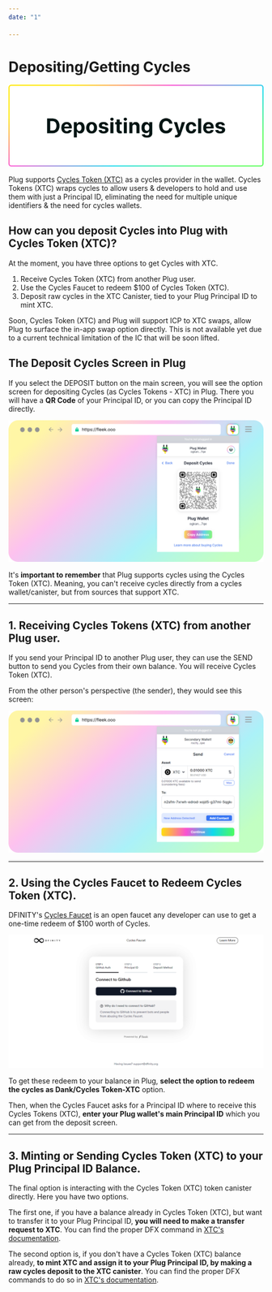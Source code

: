 ```yaml
---
date: "1"

---
```

# Depositing/Getting Cycles

![](imgs/buying-c.png)

Plug supports [Cycles Token (XTC)](https://dank.ooo/xtc/) as a cycles provider in the wallet. Cycles Tokens (XTC) wraps cycles to allow users & developers to hold and use them with just a Principal ID, eliminating the need for multiple unique identifiers & the need for cycles wallets.

## How can you deposit Cycles into Plug with Cycles Token (XTC)?
At the moment, you have three options to get Cycles with XTC.

1. Receive Cycles Token (XTC) from another Plug user.
2. Use the Cycles Faucet to redeem $100 of Cycles Token (XTC).
3. Deposit raw cycles in the XTC Canister, tied to your Plug Principal ID to mint XTC.

Soon, Cycles Token (XTC) and Plug will support ICP to XTC swaps, allow Plug to surface the in-app swap option directly. This is not available yet due to a current technical limitation of the IC that will be soon lifted.

## The Deposit Cycles Screen in Plug

If you select the DEPOSIT button on the main screen, you will see the option screen for depositing Cycles (as Cycles Tokens - XTC) in Plug. There you will have a **QR Code** of your Principal ID, or you can copy the Principal ID directly.

![](imgs/deposit-c.png)

It's **important to remember** that Plug supports cycles using the Cycles Token (XTC). Meaning, you can't receive cycles directly from a cycles wallet/canister, but from sources that support XTC.

----

## 1. Receiving Cycles Tokens (XTC) from another Plug user.

If you send your Principal ID to another Plug user, they can use the SEND button to send you Cycles from their own balance. You will receive Cycles Token (XTC).

From the other person's perspective (the sender), they would see this screen:

![](imgs/2.png)

----

## 2. Using the Cycles Faucet to Redeem Cycles Token (XTC).

DFINITY's [Cycles Faucet](https://faucet.dfinity.org/) is an open faucet any developer can use to get a one-time redeem of $100 worth of Cycles. 

![](imgs/faucet.png)

To get these redeem to your balance in Plug, **select the option to redeem the cycles as Dank/Cycles Token-XTC** option.

Then, when the Cycles Faucet asks for a Principal ID where to receive this Cycles Tokens (XTC), **enter your Plug wallet's main Principal ID** which you can get from the deposit screen.

----

## 3. Minting or Sending Cycles Token (XTC) to your Plug Principal ID Balance.

The final option is interacting with the Cycles Token (XTC) token canister directly. Here you have two options.

The first one, if you have a balance already in Cycles Token (XTC), but want to transfer it to your Plug Principal ID, **you will need to make a transfer request to XTC**. You can find the proper DFX command in [XTC's documentation](https://docs.dank.ooo/xtc/getting-started/#transferring-cycles-to-another-xtc-balance-principal-id-or-canister-id).

The second option is, if you don't have a Cycles Token (XTC) balance already, **to mint XTC and assign it to your Plug Principal ID, by making a raw cycles deposit to the XTC canister**. You can find the proper DFX commands to do so in [XTC's documentation](https://docs.dank.ooo/xtc/getting-started/#depositing-cycles-to-your-cycles-token-xtc-balance).